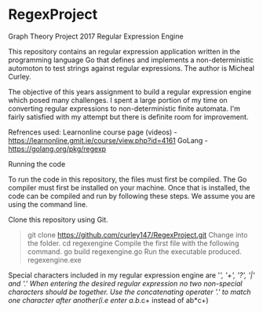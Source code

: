 # RegexProject 

Graph Theory Project 2017
Regular Expression Engine

This repository contains an regular expression application written in the programming language Go that defines and implements a non-deterministic automoton to test strings against regular expressions. 
The author is Micheal Curley.

The objective of this years assignment to build a regular expression engine which posed many challenges. I spent a large portion of my time on converting regular expressions
to non-deterministic finite automata. I'm fairly satisfied with my attempt but there is definite room for improvement.

Refrences used: 
Learnonline course page (videos) - https://learnonline.gmit.ie/course/view.php?id=4161
GoLang - https://golang.org/pkg/regexp


Running the code

To run the code in this repository, the files must first be compiled. The Go compiler must first be installed on your machine. 
Once that is installed, the code can be compiled and run by following these steps. We assume you are using the command line.

Clone this repository using Git.
> git clone https://github.com/curley147/RegexProject.git
Change into the folder.
> cd regexengine
Compile the first file with the following command.
> go build regexengine.go
Run the executable produced.
> regexengine.exe

Special characters included in my regular expression engine are '*', '+', '?', '|' and '.' 
When entering the desired regular expression no two non-special characters should be together. Use 
the concatenating operater '.' to match one character after another(i.e enter a.b*.c+ instead of ab*c+)
